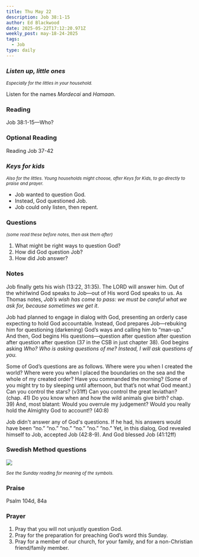 ```yaml
---
title: Thu May 22
description: Job 38:1-15
author: Ed Blackwood
date: 2025-05-22T17:12:20.971Z
weekly_post: may-18-24-2025
tags:
  - Job
type: daily
---
```

### *Listen up, little ones*

<div><small><i>Especially for the littles in your household.</i></small></div>

Listen for the names *Mordecai* and *Hamaan*.

### Reading

Job 38:1-15—Who?

### Optional Reading

Reading Job 37-42

### *Keys for kids*

<div><small><i>Also for the littles. Young households might choose, after Keys for Kids, to go directly to praise and prayer.</i></small></div>

* Job wanted to question God.
* Instead, God questioned Job.
* Job could only listen, then repent.

### Questions

<div><small><i>(some read these before notes, then ask them after)</i></small></div>

1. What might be right ways to question God?
2. How did God question Job?
3. How did Job answer?

### Notes

Job finally gets his wish (13:22, 31:35). The LORD will answer him. Out of the whirlwind God speaks to Job—out of His word God speaks to us. As Thomas notes, *Job’s wish has come to pass: we must be careful what we ask for, because sometimes we get it*.

Job had planned to engage in dialog with God, presenting an orderly case expecting to hold God accountable. Instead, God prepares Job—rebuking him for questioning (darkening) God’s ways and calling him to “man-up.” And then, God begins His questions—question after question after question after question after question (37 in the CSB in just chapter 38). God begins asking *Who? Who is asking questions of me? Instead, I will ask questions of you.*

Some of God’s questions are as follows. Where were you when I created the world? Where were you when I placed the boundaries on the sea and the whole of my created order? Have you commanded the morning? (Some of you might try to by sleeping until afternoon, but that’s not what God meant.) Can you control the stars? (v31ff) Can you control the great leviathan? (chap. 41) Do you know when and how the wild animals give birth? chap. 39) And, most blatant: Would you overrule my judgement? Would you really hold the Almighty God to account!? (40:8)

Job didn't answer any of God's questions. If he had, his answers would have been “no.” “no.” “no.” “no.” “no.” “no.” Yet, in this dialog, God revealed himself to Job, accepted Job (42:8-9). And God blessed Job (41:12ff)

### Swedish Method questions

![](/static/img/family_worship_study_ed-swedish_questions.png)

<div><small><i>See the Sunday reading for meaning of the symbols.</i></small></div>

### Praise

Psalm 104d, 84a

### Prayer

1. Pray that you will not unjustly question God.
2. Pray for the preparation for preaching God’s word this Sunday.
3. Pray for a member of our church, for your family, and for a non-Christian friend/family member.